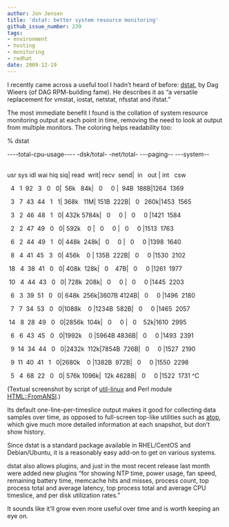 ```yaml
---
author: Jon Jensen
title: 'dstat: better system resource monitoring'
github_issue_number: 239
tags:
- environment
- hosting
- monitoring
- redhat
date: 2009-12-19
---
```




I recently came across a useful tool I hadn’t heard of before: [dstat](http://dag.wiee.rs/home-made/dstat/), by Dag Wieers (of DAG RPM-building fame). He describes it as “a versatile replacement for vmstat, iostat, netstat, nfsstat and ifstat.”

The most immediate benefit I found is the collation of system resource monitoring output at each point in time, removing the need to look at output from multiple monitors. The coloring helps readability too:

% dstat                                                                         

----total-cpu-usage---- -dsk/total- -net/total- ---paging-- ---system--         

usr sys idl wai hiq siq| read  writ| recv  send|  in   out | int   csw          

  4   1  92   3   0   0|  56k   84k|   0     0 |  94B  188B|1264  1369          

  3   7  43  44   1   1| 368k   11M| 151B  222B|   0   260k|1453  1565          

  3   2  46  48   1   0| 432k 5784k|   0     0 |   0     0 |1421  1584          

  2   2  47  49   0   0| 592k    0 |   0     0 |   0     0 |1513  1763          

  6   2  44  49   1   0| 448k  248k|   0     0 |   0     0 |1398  1640          

  8   4  41  45   3   0| 456k    0 | 135B  222B|   0     0 |1530  2102          

 18   4  38  41   0   0| 408k  128k|   0    47B|   0     0 |1261  1977          

 10   4  44  43   0   0| 728k  208k|   0     0 |   0     0 |1445  2203          

  6   3  39  51   0   0| 648k  256k|3607B 4124B|   0     0 |1496  2180          

  7   7  34  53   0   0|1088k    0 |1234B  582B|   0     0 |1465  2057          

 14   8  28  49   0   0|2856k  104k|   0     0 |   0    52k|1610  2995          

  6   6  43  45   0   0|1992k    0 |5964B 4836B|   0     0 |1493  2391          

  9  14  34  44   0   0|2432k  112k|7854B  726B|   0     0 |1527  2190          

  9  11  40  41   1   0|2680k    0 |1382B  972B|   0     0 |1550  2298          

  5   4  68  22   0   0| 576k 1096k|  12k 4628B|   0     0 |1522  1731 ^C       

(Textual screenshot by script of [util-linux](https://github.com/karelzak/util-linux) and Perl module [HTML::FromANSI](http://search.cpan.org/perldoc?HTML::FromANSI).)

Its default one-line-per-timeslice output makes it good for collecting data samples over time, as opposed to full-screen top-like utilities such as [atop](https://www.atoptool.nl/), which give much more detailed information at each snapshot, but don’t show history.

Since dstat is a standard package available in RHEL/CentOS and Debian/Ubuntu, it is a reasonably easy add-on to get on various systems.

dstat also allows plugins, and just in the most recent release last month were added new plugins “for showing NTP time, power usage, fan speed, remaining battery time, memcache hits and misses, process count, top process total and average latency, top process total and average CPU timeslice, and per disk utilization rates.”

It sounds like it’ll grow even more useful over time and is worth keeping an eye on.


